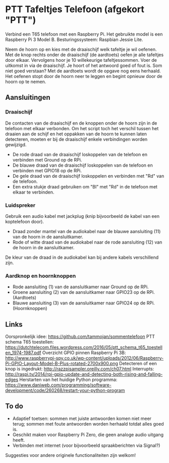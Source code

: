 # PTT Tafeltjes Telefoon (afgekort "PTT")
Verbind een T65 telefoon met een Raspberry Pi. Het gebruikte model is een Raspberry Pi 3 Model B. Besturingssysteem: Raspbian Jessie Lite.

Neem de hoorn op en kies met de draaischijf welk tafeltje je wil oefenen. Met de knop rechts onder de draaischijf (de aardtoets) oefen je alle tafeltjes door elkaar. Vervolgens hoor je 10 willekeurige tafeltjessommen. Voer de uitkomst in via de draaischijf. Je hoort of het antwoord goed of fout is. Som niet goed verstaan? Met de aardtoets wordt de opgave nog eens herhaald. Het oefenen stopt door de hoorn neer te leggen en begint opnieuw door de hoorn op te nemen.

## Aansluitingen

### Draaischijf

De contacten van de draaischijf en de knoppen onder de hoorn zijn in de telefoon met elkaar verbonden. Om het script toch het verschil tussen het draaien aan de schijf en het oppakken van de hoorn te kunnen laten detecteren, moeten er bij de draaischijf enkele verbindingen worden gewijzigd.

* De rode draad van de draaischijf loskoppelen van de telefoon en verbinden met Ground op de RPi.
* De blauwe draad van de draaischijf loskoppelen van de telefoon en verbinden met GPIO18 op de RPi.
* De gele draad van de draaischijf loskoppelen en verbinden met "Rd" van de telefoon.
* Een extra stukje draad gebruiken om "Bl" met "Rd" in de telefoon met elkaar te verbinden.

### Luidspreker
Gebruik een audio kabel met jackplug (knip bijvoorbeeld de kabel van een koptelefoon door).

* Draad zonder mantel van de audiokabel naar de blauwe aansluiting (11) van de hoorn in de aansluitkamer.
* Rode of witte draad van de audiokabel naar de rode aansluiting (12) van de hoorn in de aansluitkamer.

De kleur van de draad in de audiokabel kan bij andere kabels verschillend zijn.

### Aardknop en hoornknoppen

* Rode aansluiting (1) van de aansluitkamer naar Ground op de RPi.
* Groene aansluiting (2) van de aansluitkamer naar GPIO23 op de RPi. (Aardtoets)
* Blauwe aansluiting (3) van de aansluitkamer naar GPIO24 op de RPi. (Hoornknoppen)

## Links

Oorspronkelijk idee: https://github.com/tammojan/sommentelefoon
PTT schema T65 toestellen: https://dutchtelecom.files.wordpress.com/2016/05/ptt_schema_t65_toestellen_1974-1987.pdf
Overzicht GPIO pinnen Raspberry Pi 3B: http://www.raspberrypi-spy.co.uk/wp-content/uploads/2012/06/Raspberry-Pi-GPIO-Layout-Model-B-Plus-rotated-2700x900.png
Detecteren of een knop is ingedrukt: http://razzpisampler.oreilly.com/ch07.html
Interrupts: http://raspi.tv/2014/rpi-gpio-update-and-detecting-both-rising-and-falling-edges
Herstarten van het huidige Python programma: https://www.daniweb.com/programming/software-development/code/260268/restart-your-python-program

## To do
* Adaptief toetsen: sommen met juiste antwoorden komen niet meer terug; sommen met foute antwoorden worden herhaald totdat alles goed is.
* Geschikt maken voor Raspberry Pi Zero, die geen analoge audio uitgang heeft.
* Verbinden met internet (voor bijvoorbeeld spraakberichten via Signal?)

Suggesties voor andere originele functionaliteiten zijn welkom!
